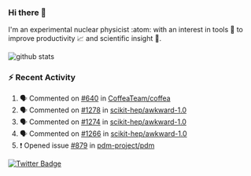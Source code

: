### Hi there 👋 

I'm an experimental nuclear physicist :atom: with an interest in tools :wrench: to improve productivity :chart_with_upwards_trend: and scientific insight :telescope:.

![github stats](https://github-readme-stats.vercel.app/api?username=agoose77&show_icons=true&hide_rank=true&hide_title=true&bg_color=30,e76445,904e95&text_color=efe3ec&icon_color=efe3ec)
<!--
**agoose77/agoose77** is a ✨ _special_ ✨ repository because its `README.md` (this file) appears on your GitHub profile.

Here are some ideas to get you started:

- 🔭 I’m currently working on ...
- 🌱 I’m currently learning ...
- 👯 I’m looking to collaborate on ...
- 🤔 I’m looking for help with ...
- 💬 Ask me about ...
- 📫 How to reach me: ...
- 😄 Pronouns: ...
- ⚡ Fun fact: ...
-->

### :zap: Recent Activity
<!--START_SECTION:activity-->
1. 🗣 Commented on [#640](https://github.com/CoffeaTeam/coffea/issues/640) in [CoffeaTeam/coffea](https://github.com/CoffeaTeam/coffea)
2. 🗣 Commented on [#1278](https://github.com/scikit-hep/awkward-1.0/issues/1278) in [scikit-hep/awkward-1.0](https://github.com/scikit-hep/awkward-1.0)
3. 🗣 Commented on [#1274](https://github.com/scikit-hep/awkward-1.0/issues/1274) in [scikit-hep/awkward-1.0](https://github.com/scikit-hep/awkward-1.0)
4. 🗣 Commented on [#1266](https://github.com/scikit-hep/awkward-1.0/issues/1266) in [scikit-hep/awkward-1.0](https://github.com/scikit-hep/awkward-1.0)
5. ❗️ Opened issue [#879](https://github.com/pdm-project/pdm/issues/879) in [pdm-project/pdm](https://github.com/pdm-project/pdm)
<!--END_SECTION:activity-->


[![Twitter Badge](https://img.shields.io/twitter/follow/agoose77?style=flat-square&logo=Twitter&logoColor=white&color=cornflowerblue)](https://twitter.com/agoose77)
